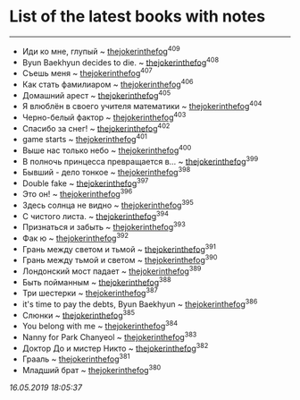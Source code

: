 # List of the latest books with notes
---

* Иди ко мне, глупый ~ [thejokerinthefog](users/317/317244423-vkontakte)<sup>409</sup>
* Byun Baekhyun decides to die. ~ [thejokerinthefog](users/317/317244423-vkontakte)<sup>408</sup>
* Съешь меня ~ [thejokerinthefog](users/317/317244423-vkontakte)<sup>407</sup>
* Как стать фамилиаром ~ [thejokerinthefog](users/317/317244423-vkontakte)<sup>406</sup>
* Домашний арест ~ [thejokerinthefog](users/317/317244423-vkontakte)<sup>405</sup>
* Я влюблён в своего учителя математики ~ [thejokerinthefog](users/317/317244423-vkontakte)<sup>404</sup>
* Черно-белый фактор ~ [thejokerinthefog](users/317/317244423-vkontakte)<sup>403</sup>
* Спасибо за снег! ~ [thejokerinthefog](users/317/317244423-vkontakte)<sup>402</sup>
* game starts ~ [thejokerinthefog](users/317/317244423-vkontakte)<sup>401</sup>
* Выше нас только небо ~ [thejokerinthefog](users/317/317244423-vkontakte)<sup>400</sup>
* В полночь принцесса превращается в... ~ [thejokerinthefog](users/317/317244423-vkontakte)<sup>399</sup>
* Бывший - дело тонкое ~ [thejokerinthefog](users/317/317244423-vkontakte)<sup>398</sup>
* Double fake ~ [thejokerinthefog](users/317/317244423-vkontakte)<sup>397</sup>
* Это он! ~ [thejokerinthefog](users/317/317244423-vkontakte)<sup>396</sup>
* Здесь солнца не видно ~ [thejokerinthefog](users/317/317244423-vkontakte)<sup>395</sup>
* С чистого листа. ~ [thejokerinthefog](users/317/317244423-vkontakte)<sup>394</sup>
* Признаться и забыть ~ [thejokerinthefog](users/317/317244423-vkontakte)<sup>393</sup>
* Фак ю ~ [thejokerinthefog](users/317/317244423-vkontakte)<sup>392</sup>
* Грань между светом и тьмой ~ [thejokerinthefog](users/317/317244423-vkontakte)<sup>391</sup>
* Грань между тьмой и светом ~ [thejokerinthefog](users/317/317244423-vkontakte)<sup>390</sup>
* Лондонский мост падает ~ [thejokerinthefog](users/317/317244423-vkontakte)<sup>389</sup>
* Быть пойманным ~ [thejokerinthefog](users/317/317244423-vkontakte)<sup>388</sup>
* Три шестерки ~ [thejokerinthefog](users/317/317244423-vkontakte)<sup>387</sup>
* it's time to pay the debts, Byun Baekhyun ~ [thejokerinthefog](users/317/317244423-vkontakte)<sup>386</sup>
* Слюнки ~ [thejokerinthefog](users/317/317244423-vkontakte)<sup>385</sup>
* You belong with me ~ [thejokerinthefog](users/317/317244423-vkontakte)<sup>384</sup>
* Nanny for Park Chanyeol ~ [thejokerinthefog](users/317/317244423-vkontakte)<sup>383</sup>
* Доктор До и мистер Никто ~ [thejokerinthefog](users/317/317244423-vkontakte)<sup>382</sup>
* Грааль ~ [thejokerinthefog](users/317/317244423-vkontakte)<sup>381</sup>
* Младший брат ~ [thejokerinthefog](users/317/317244423-vkontakte)<sup>380</sup>


_16.05.2019 18:05:37_
